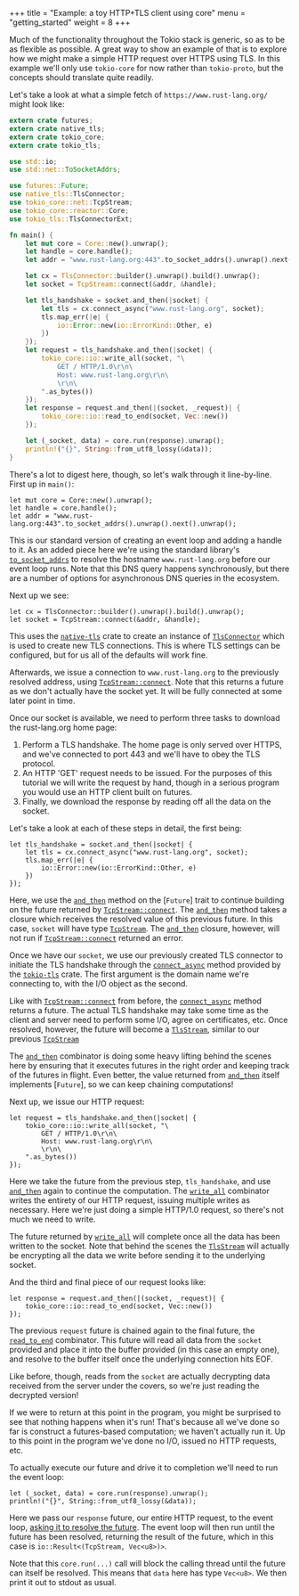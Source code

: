 +++
title = "Example: a toy HTTP+TLS client using core"
menu = "getting_started"
weight = 8
+++

Much of the functionality throughout the Tokio stack is generic, so as to be as
flexible as possible. A great way to show an example of that is to explore how
we might make a simple HTTP request over HTTPS using TLS. In this example we'll
only use `tokio-core` for now rather than `tokio-proto`, but the concepts
should translate quite readily.

Let's take a look at what a simple fetch of `https://www.rust-lang.org/` might
look like:

```rust
extern crate futures;
extern crate native_tls;
extern crate tokio_core;
extern crate tokio_tls;

use std::io;
use std::net::ToSocketAddrs;

use futures::Future;
use native_tls::TlsConnector;
use tokio_core::net::TcpStream;
use tokio_core::reactor::Core;
use tokio_tls::TlsConnectorExt;

fn main() {
    let mut core = Core::new().unwrap();
    let handle = core.handle();
    let addr = "www.rust-lang.org:443".to_socket_addrs().unwrap().next().unwrap();

    let cx = TlsConnector::builder().unwrap().build().unwrap();
    let socket = TcpStream::connect(&addr, &handle);

    let tls_handshake = socket.and_then(|socket| {
        let tls = cx.connect_async("www.rust-lang.org", socket);
        tls.map_err(|e| {
            io::Error::new(io::ErrorKind::Other, e)
        })
    });
    let request = tls_handshake.and_then(|socket| {
        tokio_core::io::write_all(socket, "\
            GET / HTTP/1.0\r\n\
            Host: www.rust-lang.org\r\n\
            \r\n\
        ".as_bytes())
    });
    let response = request.and_then(|(socket, _request)| {
        tokio_core::io::read_to_end(socket, Vec::new())
    });

    let (_socket, data) = core.run(response).unwrap();
    println!("{}", String::from_utf8_lossy(&data));
}
```

There's a lot to digest here, though, so let's walk through it
line-by-line. First up in `main()`:

```rust,ignore
let mut core = Core::new().unwrap();
let handle = core.handle();
let addr = "www.rust-lang.org:443".to_socket_addrs().unwrap().next().unwrap();
```

This is our standard version of creating an event loop and adding a handle to it.
As an added piece here we're using the standard library's [`to_socket_addrs`] to
resolve the hostname `www.rust-lang.org` before our event loop runs. Note that
this DNS query happens synchronously, but there are a number of options for
asynchronous DNS queries in the ecosystem.

[`to_socket_addrs`]: https://doc.rust-lang.org/std/net/trait.ToSocketAddrs.html

Next up we see:

```rust,ignore
let cx = TlsConnector::builder().unwrap().build().unwrap();
let socket = TcpStream::connect(&addr, &handle);
```

This uses the [`native-tls`] crate to create an instance of [`TlsConnector`]
which is used to create new TLS connections. This is where TLS settings can
be configured, but for us all of the defaults will work fine.

Afterwards, we issue a connection to `www.rust-lang.org` to the previously
resolved address, using [`TcpStream::connect`]. Note that this returns a future
as we don't actually have the socket yet. It will be fully connected
at some later point in time.

[`native-tls`]: https://github.com/sfackler/rust-native-tls
[`TlsConnector`]: https://docs.rs/native-tls/0.1/native_tls/struct.TlsConnector.html
[`TcpStream::connect`]: https://tokio-rs.github.io/tokio-core/tokio_core/net/struct.TcpStream.html#method.connect

Once our socket is available, we need to perform three tasks to download the
rust-lang.org home page:

1. Perform a TLS handshake. The home page is only served over HTTPS, and we've
   connected to port 443 and we'll have to obey the TLS protocol.
2. An HTTP 'GET' request needs to be issued. For the purposes of this tutorial
   we will write the request by hand, though in a serious program you would
   use an HTTP client built on futures.
3. Finally, we download the response by reading off all the data on the socket.

Let's take a look at each of these steps in detail, the first being:

```rust,ignore
let tls_handshake = socket.and_then(|socket| {
    let tls = cx.connect_async("www.rust-lang.org", socket);
    tls.map_err(|e| {
        io::Error::new(io::ErrorKind::Other, e)
    })
});
```

Here, we use the [`and_then`] method on the [`Future`] trait to continue
building on the future returned by [`TcpStream::connect`]. The [`and_then`] method
takes a closure which receives the resolved value of this previous future. In
this case, `socket` will have type [`TcpStream`]. The [`and_then`] closure,
however, will not run if [`TcpStream::connect`] returned an error.

[`and_then`]: https://docs.rs/futures/0.1/futures/future/trait.Future.html#method.and_then
[`TcpStream`]: https://tokio-rs.github.io/tokio-core/tokio_core/net/struct.TcpStream.html

Once we have our `socket`, we use our previously created TLS connector to
initiate the TLS handshake through the [`connect_async`] method provided by the
[`tokio-tls`] crate. The first argument is the domain name we're connecting to,
with the I/O object as the second.

[`connect_async`]: https://docs.rs/tokio-tls/0.1/tokio_tls/trait.TlsConnectorExt.html#tymethod.connect_async
[`tokio-tls`]: https://github.com/tokio-rs/tokio-tls

Like with [`TcpStream::connect`] from before, the [`connect_async`] method
returns a future. The actual TLS handshake may take some time as the
client and server need to perform some I/O, agree on certificates,
etc. Once resolved, however, the future will become a [`TlsStream`],
similar to our previous [`TcpStream`]

[`TlsStream`]: https://docs.rs/tokio-tls/0.1/tokio_tls/struct.TlsStream.html

The [`and_then`] combinator is doing some heavy lifting behind the
scenes here by ensuring that it executes futures in the right order
and keeping track of the futures in flight. Even better, the value
returned from [`and_then`] itself implements [`Future`], so we can
keep chaining computations!

Next up, we issue our HTTP request:

```rust,ignore
let request = tls_handshake.and_then(|socket| {
    tokio_core::io::write_all(socket, "\
        GET / HTTP/1.0\r\n\
        Host: www.rust-lang.org\r\n\
        \r\n\
    ".as_bytes())
});
```

Here we take the future from the previous step, `tls_handshake`, and
use [`and_then`] again to continue the computation. The [`write_all`]
combinator writes the entirety of our HTTP request, issuing multiple
writes as necessary. Here we're just doing a simple HTTP/1.0 request,
so there's not much we need to write.

[`write_all`]: https://tokio-rs.github.io/tokio-core/tokio_core/io/fn.write_all.html

The future returned by [`write_all`] will complete once all the data
has been written to the socket. Note that behind the scenes the
[`TlsStream`] will actually be encrypting all the data we write before
sending it to the underlying socket.

And the third and final piece of our request looks like:

```rust,ignore
let response = request.and_then(|(socket, _request)| {
    tokio_core::io::read_to_end(socket, Vec::new())
});
```

The previous `request` future is chained again to the final future,
the [`read_to_end`] combinator. This future will read all data from the
`socket` provided and place it into the buffer provided (in this case an empty
one), and resolve to the buffer itself once the underlying connection hits EOF.

[`read_to_end`]: https://tokio-rs.github.io/tokio-core/tokio_core/io/fn.read_to_end.html

Like before, though, reads from the `socket` are actually decrypting data
received from the server under the covers, so we're just reading the decrypted
version!

If we were to return at this point in the program, you might be surprised to see
that nothing happens when it's run! That's because all we've done so
far is construct a futures-based computation; we haven't actually run it. Up to
this point in the program we've done no I/O, issued no HTTP requests, etc.

To actually execute our future and drive it to completion we'll need to run the
event loop:

```rust,ignore
let (_socket, data) = core.run(response).unwrap();
println!("{}", String::from_utf8_lossy(&data));
```

Here we pass our `response` future, our entire HTTP request, to
the event loop, [asking it to resolve the future][`core_run`]. The event loop will
then run until the future has been resolved, returning the result of the future,
which in this case is `io::Result<(TcpStream, Vec<u8>)>`.

[`core_run`]: https://tokio-rs.github.io/tokio-core/tokio_core/reactor/struct.Core.html#method.run

Note that this `core.run(...)` call will block the calling thread until the
future can itself be resolved. This means that `data` here has type `Vec<u8>`.
We then print it out to stdout as usual.
